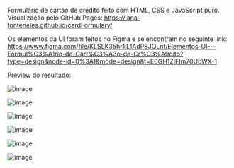 Formulário de cartão de crédito feito com HTML, CSS e JavaScript puro.
Visualização pelo GitHub Pages:
https://iana-fonteneles.github.io/cardFormulary/

Os elementos da UI foram feitos no Figma e se encontram no seguinte link:
https://www.figma.com/file/KLSLK35hr1iL1AdP8JQLnt/Elementos-UI---Formul%C3%A1rio-de-Cart%C3%A3o-de-Cr%C3%A9dito?type=design&node-id=0%3A1&mode=design&t=E0GH1ZIFIm70UbWX-1

Preview do resultado: 

![image](https://github.com/iana-fonteneles/cardFormulary/assets/115283601/36bb5586-df3f-492b-9296-f7377b7e374a)


![image](https://github.com/iana-fonteneles/cardFormulary/assets/115283601/8046c8ae-ec56-4f9d-9227-9fb040a10a50)


![image](https://github.com/iana-fonteneles/cardFormulary/assets/115283601/88be48e2-0fb2-4204-b0c9-ede81caa2cad)


![image](https://github.com/iana-fonteneles/cardFormulary/assets/115283601/929a589c-ca08-412d-a217-37e5490de981)


![image](https://github.com/iana-fonteneles/cardFormulary/assets/115283601/ef1178ac-000b-4010-9afa-c8b49c0ce280)


![image](https://github.com/iana-fonteneles/cardFormulary/assets/115283601/ded603a2-9002-40bc-8c6a-90e105f1000c)

